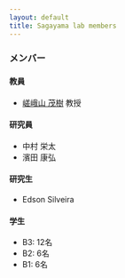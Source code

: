 ```yaml
---
layout: default
title: Sagayama lab members
---
```


### メンバー

#### 教員
+ [嵯峨山 茂樹](http://hil.t.u-tokyo.ac.jp/~sagayama) 教授

#### 研究員
+ 中村 栄太
+ 濱田 康弘

#### 研究生
+ Edson Silveira

#### 学生
+ B3: 12名
+ B2: 6名
+ B1: 6名

